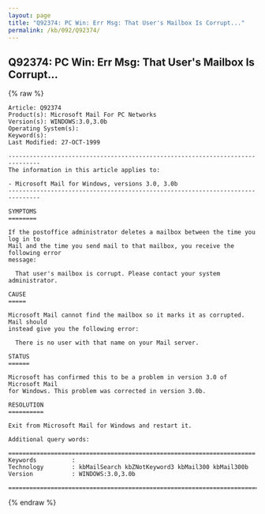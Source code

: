 ```yaml
---
layout: page
title: "Q92374: PC Win: Err Msg: That User's Mailbox Is Corrupt..."
permalink: /kb/092/Q92374/
---
```


## Q92374: PC Win: Err Msg: That User's Mailbox Is Corrupt...

{% raw %}

	Article: Q92374
	Product(s): Microsoft Mail For PC Networks
	Version(s): WINDOWS:3.0,3.0b
	Operating System(s): 
	Keyword(s): 
	Last Modified: 27-OCT-1999
	
	-------------------------------------------------------------------------------
	The information in this article applies to:
	
	- Microsoft Mail for Windows, versions 3.0, 3.0b 
	-------------------------------------------------------------------------------
	
	SYMPTOMS
	========
	
	If the postoffice administrator deletes a mailbox between the time you log in to
	Mail and the time you send mail to that mailbox, you receive the following error
	message:
	
	  That user's mailbox is corrupt. Please contact your system administrator.
	
	CAUSE
	=====
	
	Microsoft Mail cannot find the mailbox so it marks it as corrupted. Mail should
	instead give you the following error:
	
	  There is no user with that name on your Mail server.
	
	STATUS
	======
	
	Microsoft has confirmed this to be a problem in version 3.0 of Microsoft Mail
	for Windows. This problem was corrected in version 3.0b.
	
	RESOLUTION
	==========
	
	Exit from Microsoft Mail for Windows and restart it.
	
	Additional query words:
	
	======================================================================
	Keywords          :  
	Technology        : kbMailSearch kbZNotKeyword3 kbMail300 kbMail300b
	Version           : WINDOWS:3.0,3.0b
	
	=============================================================================
	

{% endraw %}
